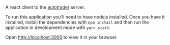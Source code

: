 A react client to the [autotrader](https://github.com/ezeahunanya/autotrader) server. 

To run this application you'll need to have nodejs installed. Once you have it installed, install the dependencies with `npm install` and then run the application in development mode with `yarn start`.

Open [http://localhost:3000](http://localhost:3000) to view it in your browser.